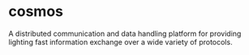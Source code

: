 # cosmos
A distributed communication and data handling platform for providing lighting fast information exchange over a wide variety of protocols.
